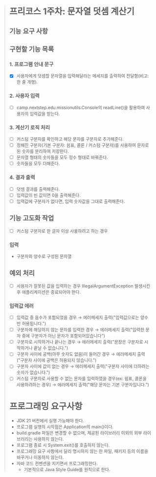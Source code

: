 > # 프리코스 1주차: 문자열 덧셈 계산기
>
> ## 기능 요구 사항
> ## 구현할 기능 목록
> ### 1. 프로그램 안내 문구
> * [x]   사용자에게 덧셈할 문자열을 입력해달라는 메세지를 출력하여 전달함(비고: 한 줄 개행).
> ### 2. 사용자 입력
> * [ ]   camp.nextstep.edu.missionutils.Console의 readLine()을 활용하여 사용자의 입력값을 받는다.
> ### 3. 계산기 로직 처리
> * [ ]   커스텀 구분자를 확인하고 해당 문자를 구분자로 추가해준다.
> * [ ]   정해진 구분자(기본 구분자: 쉼표, 콜론 / 커스텀 구분자)를 사용하여 문자로 된 숫자를 분리하여 저장한다.
> * [ ]   문자열 형태의 숫자들을 모두 정수 형태로 바꿔준다.
> * [ ]   숫자들을 모두 더해준다.
> ### 4. 결과 출력
> * [ ]   덧셈 결과를 출력해준다.
>   * [ ]   입력값이 빈 값이면 0을 출력해준다.
>   * [ ]   입력값에 구분자가 없다면, 입력 숫자값을 그대로 출력해준다.
>
> ## 기능 고도화 작업
> * [ ]  커스텀 구분자로 한 글자 이상 사용하려고 하는 경우
> ### 입력
> - 구분자와 양수로 구성된 문자열
>
> ## 예외 처리
> * [ ]  사용자가 잘못된 값을 입력하는 경우 IllegalArgumentException 발생시킨 후 애플리케이션은 종료되어야 한다.
>   ### 입력값 에러
>   * [ ]  입력값 중 음수가 포함되었을 경우 → 에러메세지 출력("입력값으로는 양수만 허용됩니다.")
>   * [ ]  구분자에 해당하지 않는 문자를 입력한 경우 → 에러메세지 출력("입력한 문자 중에 구분자가 아닌 문자가 포함되어있습니다")
>   * [ ]  구분자로 시작하거나 끝나는 경우 → 에러메세지 출력("문장은 구분자로 시작하거나 끝날 수 없습니다.")
>   * [ ]  구분자 사이에 공백(아무 숫자도 없음)이 들어간 경우 → 에러메세지 출력("구분자 사이에 공백은 허용되지 않습니다.")
>   * [ ]  구분자 사이에 값이 없는 경우 → 에러메세지 출력("구분자 사이에 더하려는 숫자가 없습니다.")
>   * [ ]  커스텀 구분자로 사용할 수 없는 문자를 입력하였을 경우(ex: 쉼표, 콜론을 사용하려하는 경우) → 에러메세지 출력("해당 문자는 기본 구분자입니다.")
> # 프로그래밍 요구사항
> * JDK 21 버전에서 실행 가능해야 한다.
> * 프로그램 실행의 시작점은 Application의 main()이다.
> * build.gradle 파일은 변경할 수 없으며, 제공된 라이브러리 이외의 외부 라이브러리는 사용하지 않는다.
> * 프로그램 종료 시 System.exit()를 호출하지 않는다.
> * 프로그래밍 요구 사항에서 달리 명시하지 않는 한 파일, 패키지 등의 이름을 바꾸거나 이동하지 않는다.
> * 자바 코드 컨벤션을 지키면서 프로그래밍한다.
>   * 기본적으로 Java Style Guide를 원칙으로 한다.